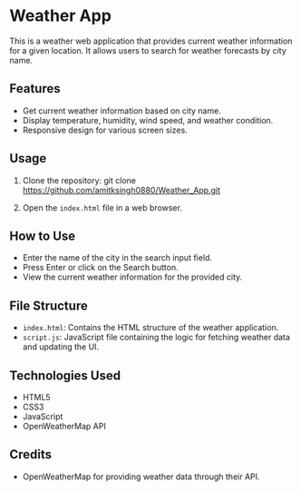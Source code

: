 # Weather App

This is a weather web application that provides current weather information for a given location. It allows users to search for weather forecasts by city name.

## Features

- Get current weather information based on city name.
- Display temperature, humidity, wind speed, and weather condition.
- Responsive design for various screen sizes.

## Usage

1. Clone the repository:
git clone https://github.com/amitksingh0880/Weather_App.git

2. Open the `index.html` file in a web browser.

## How to Use

- Enter the name of the city in the search input field.
- Press Enter or click on the Search button.
- View the current weather information for the provided city.

## File Structure

- `index.html`: Contains the HTML structure of the weather application.
- `script.js`: JavaScript file containing the logic for fetching weather data and updating the UI.

## Technologies Used

- HTML5
- CSS3
- JavaScript
- OpenWeatherMap API

## Credits

- OpenWeatherMap for providing weather data through their API.
